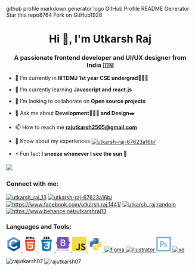 github profile markdown generator logo
GitHub Profile README Generator
Star this repo8764
Fork on GitHub1928
<h1 align="center">Hi 👋, I'm Utkarsh Raj</h1>
<h3 align="center">A passionate frontend developer and UI/UX designer from India 🇮🇳</h3>

<!-- <p align="left"> <img src="https://komarev.com/ghpvc/?username=rajutkarsh07&label=Profile%20views&color=0e75b6&style=flat" alt="rajutkarsh07" /> </p> -->

<!-- <p align="left"> <a href="https://github.com/ryo-ma/github-profile-trophy"><img src="https://github-profile-trophy.vercel.app/?username=rajutkarsh07" alt="rajutkarsh07" /></a> </p> -->

- 🔭 I’m currently in **IIITDMJ 1st year CSE undergrad🧑🏻‍💻**

- 🌱 I’m currently learning **Javascript and react.js**

- 👯 I’m looking to collaborate on **Open source projects**

- 💬 Ask me about **Development🧑🏻‍💻 and Design✒️**

- 📫 How to reach me **rajutkarsh2505@gmail.com**

- 📄 Know about my experiences <a href="https://www.linkedin.com/in/utkarsh-raj-67623a16b/" target="blank"><img align="center" src="https://raw.githubusercontent.com/rahuldkjain/github-profile-readme-generator/master/src/images/icons/Social/linked-in-alt.svg" alt="utkarsh-raj-67623a16b/" height="30" width="40" /></a>

- ⚡ Fun fact **I sneeze whenever I see the sun 🥲**

![](https://komarev.com/ghpvc/?username=rajutkarsh07&color=blueviolet&style=for-the-badge)

<h3 align="left">Connect with me:</h3>
<p align="left">
<a href="https://twitter.com/utkarsh_raj_13" target="blank"><img align="center" src="https://raw.githubusercontent.com/rahuldkjain/github-profile-readme-generator/master/src/images/icons/Social/twitter.svg" alt="utkarsh_raj_13" height="30" width="40" /></a>
<a href="https://www.linkedin.com/in/utkarsh-raj-67623a16b/" target="blank"><img align="center" src="https://raw.githubusercontent.com/rahuldkjain/github-profile-readme-generator/master/src/images/icons/Social/linked-in-alt.svg" alt="utkarsh-raj-67623a16b/" height="30" width="40" /></a>
<a href="https://fb.com/utkarsh.raj.1441/" target="blank"><img align="center" src="https://raw.githubusercontent.com/rahuldkjain/github-profile-readme-generator/master/src/images/icons/Social/facebook.svg" alt="https://www.facebook.com/utkarsh.raj.1441/" height="30" width="40" /></a>
<a href="https://instagram.com/utkarsh_raj.random" target="blank"><img align="center" src="https://raw.githubusercontent.com/rahuldkjain/github-profile-readme-generator/master/src/images/icons/Social/instagram.svg" alt="utkarsh_raj.random" height="30" width="40" /></a>
<a href="https://www.behance.net/utkarshraj13" target="blank"><img align="center" src="https://raw.githubusercontent.com/rahuldkjain/github-profile-readme-generator/master/src/images/icons/Social/behance.svg" alt="https://www.behance.net/utkarshraj13" height="30" width="40" /></a>
</p>

<h3 align="left">Languages and Tools:</h3>
<p align="left"> 
  
  <a href="https://www.cprogramming.com/" target="_blank" rel="noreferrer"> <img src="https://raw.githubusercontent.com/devicons/devicon/master/icons/c/c-original.svg" alt="c" width="40" height="40"/> </a>  <a href="https://www.w3.org/html/" target="_blank" rel="noreferrer"> <img src="https://raw.githubusercontent.com/devicons/devicon/master/icons/html5/html5-original-wordmark.svg" alt="html5" width="40" height="40"/> </a> <a href="https://www.w3schools.com/css/" target="_blank" rel="noreferrer"> <img src="https://raw.githubusercontent.com/devicons/devicon/master/icons/css3/css3-original-wordmark.svg" alt="css3" width="40" height="40"/> </a> <a href="https://getbootstrap.com" target="_blank" rel="noreferrer"> <img src="https://raw.githubusercontent.com/devicons/devicon/master/icons/bootstrap/bootstrap-plain-wordmark.svg" alt="bootstrap" width="40" height="40"/> </a> <a href="https://developer.mozilla.org/en-US/docs/Web/JavaScript" target="_blank" rel="noreferrer"> <img src="https://raw.githubusercontent.com/devicons/devicon/master/icons/javascript/javascript-original.svg" alt="javascript" width="40" height="40"/> </a> <a href="https://www.python.org" target="_blank" rel="noreferrer"> <img src="https://raw.githubusercontent.com/devicons/devicon/master/icons/python/python-original.svg" alt="python" width="40" height="40"/> </a> <a href="https://www.figma.com/" target="_blank" rel="noreferrer"> <img src="https://www.vectorlogo.zone/logos/figma/figma-icon.svg" alt="figma" width="40" height="40"/> </a> <a href="https://www.adobe.com/in/products/illustrator.html" target="_blank" rel="noreferrer"> <img src="https://www.vectorlogo.zone/logos/adobe_illustrator/adobe_illustrator-icon.svg" alt="illustrator" width="40" height="40"/> </a> <a href="https://www.photoshop.com/en" target="_blank" rel="noreferrer"> <img src="https://raw.githubusercontent.com/devicons/devicon/master/icons/photoshop/photoshop-line.svg" alt="photoshop" width="40" height="40"/> </a>  <a href="https://www.adobe.com/products/xd.html" target="_blank" rel="noreferrer"> <img src="https://cdn.worldvectorlogo.com/logos/adobe-xd.svg" alt="xd" width="40" height="40"/> </a> </p>

<p><img align="left" src="https://github-readme-stats.vercel.app/api/top-langs?username=rajutkarsh07&show_icons=true&locale=en&layout=compact" alt="rajutkarsh07" /></p><p>&nbsp;<img align="center" src="https://github-readme-stats.vercel.app/api?username=rajutkarsh07&show_icons=true&locale=en" alt="rajutkarsh07" /></p>

